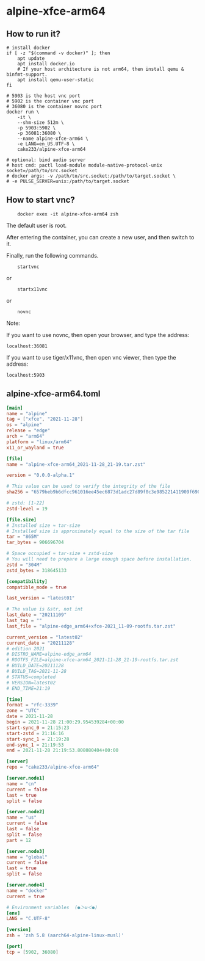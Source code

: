 # alpine-xfce-arm64

## How to run it?

```shell
# install docker
if [ -z "$(command -v docker)" ]; then
    apt update
    apt install docker.io
    # If your host architecture is not arm64, then install qemu & binfmt-support.
    apt install qemu-user-static
fi

# 5903 is the host vnc port
# 5902 is the container vnc port
# 36080 is the container novnc port
docker run \
    -it \
    --shm-size 512m \
    -p 5903:5902 \
    -p 36081:36080 \
    --name alpine-xfce-arm64 \
    -e LANG=en_US.UTF-8 \
    cake233/alpine-xfce-arm64

# optional: bind audio server
# host cmd: pactl load-module module-native-protocol-unix socket=/path/to/src.socket
# docker args: -v /path/to/src.socket:/path/to/target.socket \
# -e PULSE_SERVER=unix:/path/to/target.socket

```

## How to start vnc?

```shell
    docker exex -it alpine-xfce-arm64 zsh
```

The default user is root.

After entering the container, you can create a new user, and then switch to it.

Finally, run the following commands.

```shell
    startvnc
```

or

```shell
    startx11vnc
```

or

```shell
    novnc
```

Note:

If you want to use novnc, then open your browser, and type the address:

```
localhost:36081
```

If you want to use tiger/x11vnc, then open vnc viewer, then type the address:

```
localhost:5903
```

## alpine-xfce-arm64.toml

```toml
[main]
name = "alpine"
tag = ["xfce", "2021-11-28"]
os = "alpine"
release = "edge"
arch = "arm64"
platform = "linux/arm64"
x11_or_wayland = true

[file]
name = "alpine-xfce-arm64_2021-11-28_21-19.tar.zst"

version = "0.0.0-alpha.1"

# This value can be used to verify the integrity of the file
sha256 = "6579beb9b6dfcc961016ee45ec6873d1adc27d89f0c3e985221411909f690e66"

# zstd: [1-22]
zstd-level = 19

[file.size]
# Installed size ≈ tar-size
# Installed size is approximately equal to the size of the tar file
tar = "865M"
tar_bytes = 906696704

# Space occupied ≈ tar-size + zstd-size
# You will need to prepare a large enough space before installation.
zstd = "304M"
zstd_bytes = 318645133

[compatibility]
compatible_mode = true

last_version = "latest01"

# The value is &str, not int
last_date = "20211109"
last_tag = ""
last_file = "alpine-edge_arm64+xfce-2021_11-09-rootfs.tar.zst"

current_version = "latest02"
current_date = "20211128"
# edition 2021
# DISTRO_NAME=alpine-edge_arm64
# ROOTFS_FILE=alpine-xfce-arm64_2021-11-28_21-19-rootfs.tar.zst
# BUILD_DATE=20211128
# BUILD_TAG=2021-11-28
# STATUS=completed
# VERSION=latest02
# END_TIME=21:19

[time]
format = "rfc-3339"
zone = "UTC"
date = 2021-11-28
begin = 2021-11-28 21:00:29.954539284+00:00
start-sync_0 = 21:15:23
start-zstd = 21:16:16
start-sync_1 = 21:19:28
end-sync_1 = 21:19:53
end = 2021-11-28 21:19:53.808080404+00:00

[server]
repo = "cake233/alpine-xfce-arm64"

[server.node1]
name = "cn"
current = false
last = true
split = false

[server.node2]
name = "us"
current = false
last = false
split = false
part = 12

[server.node3]
name = "global"
current = false
last = true
split = false

[server.node4]
name = "docker"
current = true

# Environment variables  (●＞ω＜●)
[env]
LANG = "C.UTF-8"

[version]
zsh = 'zsh 5.8 (aarch64-alpine-linux-musl)'

[port]
tcp = [5902, 36080]
```
